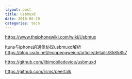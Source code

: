 ```yaml
---
layout: post  
title: usbmuxd
date: 2018-06-20
categories: tech     
---  
```


https://www.theiphonewiki.com/wiki/Usbmux

Ituns与iphone的通信协议usbmuxd解析 https://blog.csdn.net/leonpengweicn/article/details/8585857

https://github.com/libimobiledevice/usbmuxd

https://github.com/rsms/peertalk